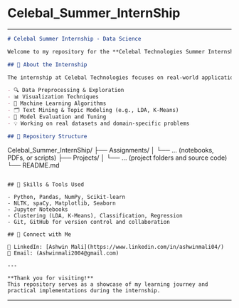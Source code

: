 # Celebal_Summer_InternShip
---

```markdown
# Celebal Summer Internship - Data Science

Welcome to my repository for the **Celebal Technologies Summer Internship** in **Data Science**. This repository contains assignments, projects, and learning resources I worked on during my internship journey at Celebal.

## 🚀 About the Internship

The internship at Celebal Technologies focuses on real-world applications of **Data Science** including:

- 🔍 Data Preprocessing & Exploration  
- 📊 Visualization Techniques  
- 🧠 Machine Learning Algorithms  
- 🗂️ Text Mining & Topic Modeling (e.g., LDA, K-Means)  
- 🧪 Model Evaluation and Tuning  
- 💡 Working on real datasets and domain-specific problems

## 📁 Repository Structure

```

Celebal\_Summer\_InternShip/
├── Assignments/
│   └── ... (notebooks, PDFs, or scripts)
├── Projects/
│   └── ... (project folders and source code)
└── README.md

```

## 📌 Skills & Tools Used

- Python, Pandas, NumPy, Scikit-learn  
- NLTK, spaCy, Matplotlib, Seaborn  
- Jupyter Notebooks  
- Clustering (LDA, K-Means), Classification, Regression  
- Git, GitHub for version control and collaboration

## 🔗 Connect with Me

📇 LinkedIn: [Ashwin Mali](https://www.linkedin.com/in/ashwinmali04/)  
📧 Email: (Ashwinmali2004@gmail.com)  

---

**Thank you for visiting!**  
This repository serves as a showcase of my learning journey and practical implementations during the internship.

```

---